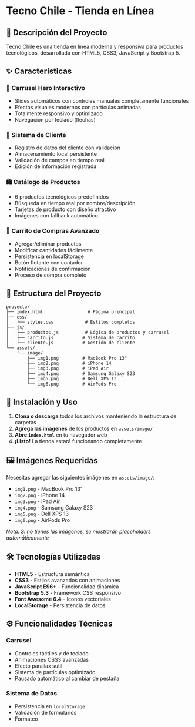 # Tecno Chile - Tienda en Línea

## 📱 Descripción del Proyecto
Tecno Chile es una tienda en línea moderna y responsiva para productos tecnológicos, desarrollada con HTML5, CSS3, JavaScript y Bootstrap 5.

## ✨ Características

### 🎠 Carrusel Hero Interactivo
- Slides automáticos con controles manuales completamente funcionales
- Efectos visuales modernos con partículas animadas
- Totalmente responsivo y optimizado
- Navegación por teclado (flechas)

### 👤 Sistema de Cliente
- Registro de datos del cliente con validación
- Almacenamiento local persistente
- Validación de campos en tiempo real
- Edición de información registrada

### 🛍️ Catálogo de Productos
- 6 productos tecnológicos predefinidos
- Búsqueda en tiempo real por nombre/descripción
- Tarjetas de producto con diseño atractivo
- Imágenes con fallback automático

### 🛒 Carrito de Compras Avanzado
- Agregar/eliminar productos
- Modificar cantidades fácilmente
- Persistencia en localStorage
- Botón flotante con contador
- Notificaciones de confirmación
- Proceso de compra completo

## 📁 Estructura del Proyecto

```
proyecto/
├── index.html                 # Página principal
├── css/
│   └── styles.css            # Estilos completos
├── js/
│   ├── productos.js          # Lógica de productos y carrusel
│   ├── carrito.js           # Sistema de carrito
│   └── cliente.js           # Gestión de cliente
└── assets/
    └── image/
        ├── img1.png         # MacBook Pro 13"
        ├── img2.png         # iPhone 14
        ├── img3.png         # iPad Air
        ├── img4.png         # Samsung Galaxy S23
        ├── img5.png         # Dell XPS 13
        └── img6.png         # AirPods Pro
```

## 🚀 Instalación y Uso

1. **Clona o descarga** todos los archivos manteniendo la estructura de carpetas
2. **Agrega las imágenes** de los productos en `assets/image/`
3. **Abre `index.html`** en tu navegador web
4. **¡Listo!** La tienda estará funcionando completamente

## 🖼️ Imágenes Requeridas

Necesitas agregar las siguientes imágenes en `assets/image/`:
- `img1.png` - MacBook Pro 13"
- `img2.png` - iPhone 14  
- `img3.png` - iPad Air
- `img4.png` - Samsung Galaxy S23
- `img5.png` - Dell XPS 13
- `img6.png` - AirPods Pro

*Nota: Si no tienes las imágenes, se mostrarán placeholders automáticamente*

## 🛠️ Tecnologías Utilizadas

- **HTML5** - Estructura semántica
- **CSS3** - Estilos avanzados con animaciones
- **JavaScript ES6+** - Funcionalidad dinámica
- **Bootstrap 5.3** - Framework CSS responsivo
- **Font Awesome 6.4** - Iconos vectoriales
- **LocalStorage** - Persistencia de datos

## ⚙️ Funcionalidades Técnicas

### Carrusel
- Controles táctiles y de teclado
- Animaciones CSS3 avanzadas  
- Efecto parallax sutil
- Sistema de partículas optimizado
- Pausado automático al cambiar de pestaña

### Sistema de Datos
- Persistencia en `localStorage`
- Validación de formularios
- Formateo
